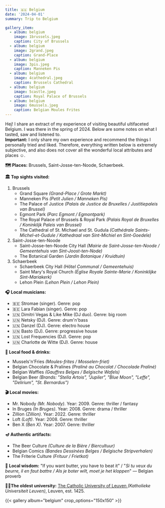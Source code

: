 ```yaml
---
title: 🇧🇪 Belgium
date: '2024-04-01'
summary: Trip to Belgium

gallery_item:
  - album: belgium
    image: 1brussels.jpeg
    caption: City of Brussels
  - album: belgium
    image: 2grand.jpeg
    caption: Grand-Place 
  - album: belgium
    image: 3pis.jpeg
    caption: Manneken Pis
  - album: belgium
    image: 4cathedral.jpeg
    caption: Brussels Cathedral 
  - album: belgium
    image: 5castle.jpeg
    caption: Royal Palace of Brussels
  - album: belgium
    image: 6mussels.jpeg
    caption: Belgian Moules Frites
---
```

Hej! I share an extract of my experience of visiting beautiful ultifaceted Belgium. I was there in the spring of 2024. Below are some notes on what I tasted, saw and listened to.<br>
<b>Important:</b> I only share my own experience and recommend the things I personally tried and liked. Therefore, everything written below is extremely subjective, and also does not cover all the wonderful local attributes and places ☺️.

<b>🗺 Places:</b> Brussels, Saint-Josse-ten-Noode, Schaerbeek.<br>

<b>🏛 Top sights visited: </b>
1. Brussels
    - Grand Square <i>(Grand-Place / Grote Markt)</i>
    - Manneken Pis <i>(Petit Julien / Manneken Pis)</i>
    - The Palace of Justice <i>(Palais de Justice de Bruxelles / Justitiepaleis van Brussel)</i>
    - Egmont Park <i>(Parc Egmont / Egmontpark)</i>
    - The Royal Palace of Brussels & Royal Park <i>(Palais Royal de Bruxelles / Koninklijk Paleis van Brussel)</i>
    - The Cathedral of St. Michael and St. Gudula <i>(Cathédrale Saints-Michel-et-Gudule / Kathedraal van Sint-Michiel en Sint-Goedele)</i>
2.  Saint-Josse-ten-Noode
    - Saint-Josse-ten-Noode City Hall <i>(Mairie de Saint-Josse-ten-Noode / Gemeentehuis van Sint-Joost-ten-Node)</i>
    - The Botanical Garden <i>(Jardin Botanique / Kruidtuin)</i>
3.  Schaerbeek 
    - Schaerbeek City Hall <i>(Hôtel Communal / Gemeentehuis)</i>
    - Saint Mary's Royal Church <i>(Église Royale Sainte-Marie / Koninklijke Sint-Mariakerk)</i> 
    - Lehon Plein <i>(Lehon Plein / Lehon Plein)</i> 


<b>🎧 Local musicians: </b>
- 🇧🇪 Stromae (singer). Genre: pop
- 🇧🇪 Lara Fabian (singer). Genre: pop
- 🇺🇳 Dimitri Vegas & Like Mike (DJ duo). Genre: big room
- 🇺🇳 Netsky (DJ). Genre: drum'n'bass
- 🇺🇳 Danzel (DJ). Genre: electro house
- 🇺🇳 Basto (DJ). Genre: progressive house
- 🇺🇳 Lost Frequencies (DJ). Genre: pop
- 🇺🇳 Charlotte de Witte (DJ). Genre: house 


<b>🥘 Local food & drinks: </b>
- Mussels'n'Fries <i>(Moules-frites / Mosselen-friet)</i>
- Belgian Chocolate & Pralines <i>(Praliné au Chocolat / Chocolade Praliné)</i>
- Belgian Waffles <i>(Gauffres Belges / Belgische Wafels)</i>
- Belgian Beer <i>(Brands: "Stella Artois", "Jupiler", "Blue Moon", "Leffe", "Delirium", "St. Bernardus")</i>


<b>🎬 Local movies:</b>
- Mr. Nobody <i>(Mr. Nobody)</i>. Year: 2009. Genre: thriller / fantasy
- In Bruges <i>(In Bruges)</i>. Year: 2008. Genre: drama / thriller
- Zillion <i>(Zillion)</i>. Year: 2022. Genre: thriller
- Loft <i>(Loft)</i>. Year: 2008. Genre: thriller 
- Ben X <i>(Ben X)</i>. Year: 2007. Genre: thriller 

<b>🪔 Authentic artifacts:</b>
- The Beer Culture <i>(Culture de la Bière / Biercultuur)</i>
- Belgian Comics <i>(Bandes Dessinées Belges / Belgische Stripverhalen)</i>
- The Friterie Culture <i>(Frituur / Frietkot)</i>

<b>🦉 Local wisdom:</b> "If you want butter, you have to beat it" / "<i>Si tu veux du beurre, il en faut battre / Als je boter wilt, moet je het kloppen</i>" — Belgian proverb


<b>👨‍🎓The oldest university:</b> <a href = "https://www.kuleuven.be/english/kuleuven/index.html" target="_blank">The Catholic University of Leuven </a> <i>(Katholieke Universiteit Leuven)</i>, Leuven, est. 1425. 


{{< gallery album="belgium" crop_options="150x150" >}}
   

